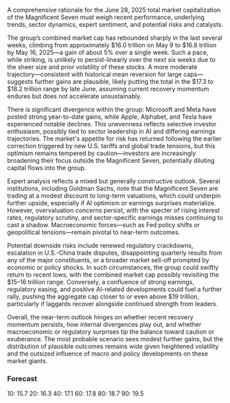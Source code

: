 A comprehensive rationale for the June 28, 2025 total market capitalization of the Magnificent Seven must weigh recent performance, underlying trends, sector dynamics, expert sentiment, and potential risks and catalysts.

The group’s combined market cap has rebounded sharply in the last several weeks, climbing from approximately $16.0 trillion on May 9 to $16.8 trillion by May 16, 2025—a gain of about 5% over a single week. Such a pace, while striking, is unlikely to persist-linearly over the next six weeks due to the sheer size and prior volatility of these stocks. A more moderate trajectory—consistent with historical mean reversion for large caps—suggests further gains are plausible, likely putting the total in the $17.3 to $18.2 trillion range by late June, assuming current recovery momentum endures but does not accelerate unsustainably.

There is significant divergence within the group: Microsoft and Meta have posted strong year-to-date gains, while Apple, Alphabet, and Tesla have experienced notable declines. This unevenness reflects selective investor enthusiasm, possibly tied to sector leadership in AI and differing earnings trajectories. The market's appetite for risk has returned following the earlier correction triggered by new U.S. tariffs and global trade tensions, but this optimism remains tempered by caution—investors are increasingly broadening their focus outside the Magnificent Seven, potentially diluting capital flows into the group.

Expert analysis reflects a mixed but generally constructive outlook. Several institutions, including Goldman Sachs, note that the Magnificent Seven are trading at a modest discount to long-term valuations, which could underpin further upside, especially if AI optimism or earnings surprises materialize. However, overvaluation concerns persist, with the specter of rising interest rates, regulatory scrutiny, and sector-specific earnings misses continuing to cast a shadow. Macroeconomic forces—such as Fed policy shifts or geopolitical tensions—remain pivotal to near-term outcomes.

Potential downside risks include renewed regulatory crackdowns, escalation in U.S.-China trade disputes, disappointing quarterly results from any of the major constituents, or a broader market sell-off prompted by economic or policy shocks. In such circumstances, the group could swiftly return to recent lows, with the combined market cap possibly revisiting the $15–16 trillion range. Conversely, a confluence of strong earnings, regulatory easing, and positive AI-related developments could fuel a further rally, pushing the aggregate cap closer to or even above $19 trillion, particularly if laggards recover alongside continued strength from leaders.

Overall, the near-term outlook hinges on whether recent recovery momentum persists, how internal divergences play out, and whether macroeconomic or regulatory surprises tip the balance toward caution or exuberance. The most probable scenario sees modest further gains, but the distribution of plausible outcomes remains wide given heightened volatility and the outsized influence of macro and policy developments on these market giants.

### Forecast

10: 15.7
20: 16.3
40: 17.1
60: 17.8
80: 18.7
90: 19.5